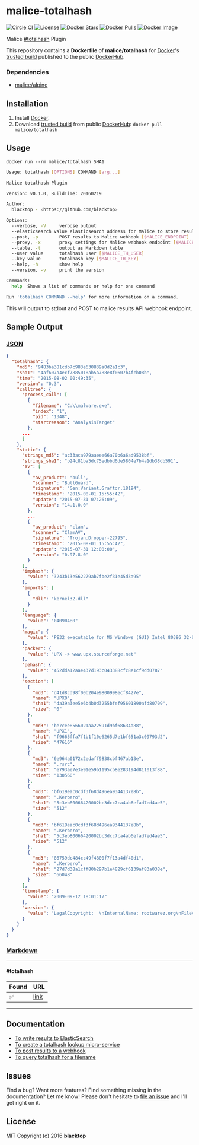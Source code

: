 # malice-totalhash

[![Circle CI](https://circleci.com/gh/malice-plugins/totalhash.png?style=shield)](https://circleci.com/gh/malice-plugins/totalhash) [![License](http://img.shields.io/:license-mit-blue.svg)](http://doge.mit-license.org) [![Docker Stars](https://img.shields.io/docker/stars/malice/totalhash.svg)](https://hub.docker.com/r/malice/totalhash/) [![Docker Pulls](https://img.shields.io/docker/pulls/malice/totalhash.svg)](https://hub.docker.com/r/malice/totalhash/) [![Docker Image](https://img.shields.io/badge/docker%20image-52.8MB-blue.svg)](https://hub.docker.com/r/malice/totalhash/)

Malice [#totalhash](https://totalhash.cymru.com) Plugin

This repository contains a **Dockerfile** of **malice/totalhash** for [Docker](https://www.docker.io/)'s [trusted build](https://index.docker.io/u/malice/totalhash/) published to the public [DockerHub](https://index.docker.io/).

### Dependencies

- [malice/alpine](https://hub.docker.com/r/malice/alpine/)

## Installation

1. Install [Docker](https://www.docker.io/).
2. Download [trusted build](https://hub.docker.com/r/malice/totalhash/) from public [DockerHub](https://hub.docker.com): `docker pull malice/totalhash`

## Usage

```
docker run --rm malice/totalhash SHA1
```

```bash
Usage: totalhash [OPTIONS] COMMAND [arg...]

Malice totalhash Plugin

Version: v0.1.0, BuildTime: 20160219

Author:
  blacktop - <https://github.com/blacktop>

Options:
  --verbose, -V		verbose output
  --elasticsearch value	elasticsearch address for Malice to store results [$MALICE_ELASTICSEARCH]
  --post, -p		POST results to Malice webhook [$MALICE_ENDPOINT]
  --proxy, -x		proxy settings for Malice webhook endpoint [$MALICE_PROXY]
  --table, -t		output as Markdown table
  --user value		totalhash user [$MALICE_TH_USER]
  --key value		totalhash key [$MALICE_TH_KEY]
  --help, -h		show help
  --version, -v		print the version

Commands:
  help	Shows a list of commands or help for one command

Run 'totalhash COMMAND --help' for more information on a command.
```

This will output to stdout and POST to malice results API webhook endpoint.

## Sample Output

### [JSON](https://github.com/malice-plugins/totalhash/blob/master/docs/results.json)

```json
{
  "totalhash": {
    "md5": "9483ba381cdb7c983e630839a0d2a1c3",
    "sha1": "4af607a4ecf7885018ab5a788e8f0607b4fcb08b",
    "time": "2015-08-02 00:49:35",
    "version": "0.3",
    "calltree": {
      "process_call": [
        {
          "filename": "C:\\malware.exe",
          "index": "1",
          "pid": "1348",
          "startreason": "AnalysisTarget"
        },
      ...
      ]
    },
    "static": {
      "strings_md5": "ac33aca979aaeee66a70b6a6ad9538bf",
      "strings_sha1": "b24c81ba5dc75edbbd6de5804e7b4a1db38db591",
      "av": [
        {
          "av_product": "bull",
          "scanner": "BullGuard",
          "signature": "Gen:Variant.Graftor.18194",
          "timestamp": "2015-08-01 15:55:42",
          "update": "2015-07-31 07:26:09",
          "version": "14.1.0.0"
        },
        ...
        {
          "av_product": "clam",
          "scanner": "ClamAV",
          "signature": "Trojan.Dropper-22795",
          "timestamp": "2015-08-01 15:55:42",
          "update": "2015-07-31 12:00:00",
          "version": "0.97.8.0"
        }
      ],
      "imphash": {
        "value": "3243b13e562279ab7fbe2f31e45d3a95"
      },
      "imports": [
        {
          "dll": "kernel32.dll"
        }
      ],
      "language": {
        "value": "040904B0"
      },
      "magic": {
        "value": "PE32 executable for MS Windows (GUI) Intel 80386 32-bit"
      },
      "packer": {
        "value": "UPX -> www.upx.sourceforge.net"
      },
      "pehash": {
        "value": "452dda12aae437d193c043388cfc8e1cf9dd0787"
      },
      "section": [
        {
          "md3": "d41d8cd98f00b204e9800998ecf8427e",
          "name": "UPX0",
          "sha1": "da39a3ee5e6b4b0d3255bfef95601890afd80709",
          "size": "0"
        },
        {
          "md3": "be7cee8566021aa22591d9bf68634a88",
          "name": "UPX1",
          "sha1": "f9665ffa7f1b1f10e6265d7e1bf651a3c09793d2",
          "size": "47616"
        },
        {
          "md3": "6e964a0172c2edaff9838cbf467ab13e",
          "name": ".rsrc",
          "sha1": "e793ae7e3e91e59b1195cb8e283194d811013f88",
          "size": "130560"
        },
        {
          "md3": "bf619eac0cdf3f68d496ea9344137e8b",
          "name": ".Kerbero",
          "sha1": "5c3eb80066420002bc3dcc7ca4ab6efad7ed4ae5",
          "size": "512"
        },
        {
          "md3": "bf619eac0cdf3f68d496ea9344137e8b",
          "name": ".Kerbero",
          "sha1": "5c3eb80066420002bc3dcc7ca4ab6efad7ed4ae5",
          "size": "512"
        },
        {
          "md3": "86759dc484cc49f4800f7f13a4df40d1",
          "name": ".Kerbero",
          "sha1": "27d7d38a1cff80b297b1e4829cf6139af83a038e",
          "size": "66048"
        }
      ],
      "timestamp": {
        "value": "2009-09-12 18:01:17"
      },
      "version": {
        "value": "LegalCopyright:  \nInternalName: rootwarez.org\nFileVersion:  \nCompanyName:  \nLegalTrademarks:  \nComments:  \nProductName:  \nProductVersion: 2.01\nFileDescription:  \nOriginalFilename:   .exe\n"
      }
    }
  }
}
```

### [Markdown](https://github.com/malice-plugins/totalhash/blob/master/docs/SAMPLE.md)

---

#### #totalhash

| Found              | URL                                                                                    |
| ------------------ | -------------------------------------------------------------------------------------- |
| :white_check_mark: | [link](https://totalhash.cymru.com/analysis/?4af607a4ecf7885018ab5a788e8f0607b4fcb08b) |

---

## Documentation

- [To write results to ElasticSearch](https://github.com/malice-plugins/totalhash/blob/master/docs/elasticsearch.md)
- [To create a totalhash lookup micro-service](https://github.com/malice-plugins/totalhash/blob/master/docs/web.md)
- [To post results to a webhook](https://github.com/malice-plugins/totalhash/blob/master/docs/callback.md)
- [To query totalhash for a filename](https://github.com/malice-plugins/totalhash/blob/master/docs/query_filename.md)

## Issues

Find a bug? Want more features? Find something missing in the documentation? Let me know! Please don't hesitate to [file an issue](https://github.com/malice-plugins/totalhash/issues/new) and I'll get right on it.

## License

MIT Copyright (c) 2016 **blacktop**
